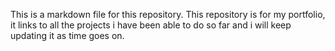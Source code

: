 This is a markdown file for this repository. This repository is for my portfolio, it links to all the projects i have been able to do so far and i will keep updating it as time goes on.
